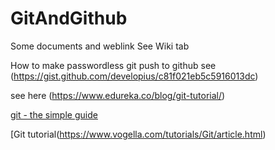 # GitAndGithub
Some documents and weblink 
See Wiki tab


How to make passwordless git push to github see (https://gist.github.com/developius/c81f021eb5c5916013dc)

see here (https://www.edureka.co/blog/git-tutorial/)

[git - the simple guide](https://rogerdudler.github.io/git-guide/)

[Git tutorial(https://www.vogella.com/tutorials/Git/article.html)
